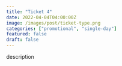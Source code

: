 ```yaml
---
title: "Ticket 4"
date: 2022-04-04T04:00:00Z
image: /images/post/ticket-type.png
categories: ["promotional", "single-day"]
featured: false
draft: false
---
```


description
